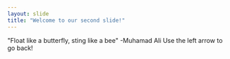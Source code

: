 ```yaml
---
layout: slide
title: "Welcome to our second slide!"
---
```

"Float like a butterfly, sting like a bee" -Muhamad Ali
Use the left arrow to go back!
